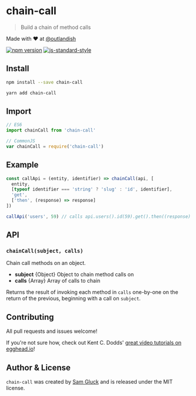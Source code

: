 # chain-call

> Build a chain of method calls 

Made with ❤ at [@outlandish](http://www.twitter.com/outlandish)

<a href="http://badge.fury.io/js/chain-call"><img alt="npm version" src="https://badge.fury.io/js/chain-call.svg"></a>
[![js-standard-style](https://img.shields.io/badge/code%20style-standard-brightgreen.svg)](http://standardjs.com/) 

## Install

```sh
npm install --save chain-call
```

```sh
yarn add chain-call
```

## Import

```js
// ES6
import chainCall from 'chain-call'

// CommonJS
var chainCall = require('chain-call')
```

## Example

```js
const callApi = (entity, identifier) => chainCall(api, [
  entity,
  [typeof identifier === 'string' ? 'slug' : 'id', identifier],
  'get',
  ['then', (response) => response]
])

callApi('users', 59) // calls api.users().id(59).get().then((response) => response)
```

## API

### `chainCall(subject, calls)`

Chain call methods on an object.

- __subject__ {Object} Object to chain method calls on
- __calls__ {Array} Array of calls to chain
 
Returns the result of invoking each method in `calls` one-by-one 
on the return of the previous, beginning with a call on `subject`.

## Contributing

All pull requests and issues welcome!

If you're not sure how, check out Kent C. Dodds'
[great video tutorials on egghead.io](https://egghead.io/lessons/javascript-identifying-how-to-contribute-to-an-open-source-project-on-github)!

## Author & License

`chain-call` was created by [Sam Gluck](https://twitter.com/sdgluck) and is released under the MIT license.
